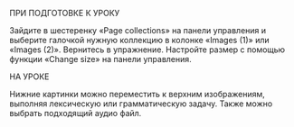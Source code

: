 ПРИ ПОДГОТОВКЕ К УРОКУ

Зайдите в шестеренку «Page collections» на панели управления и выберите галочкой нужную коллекцию в колонке «Images (1)» или «Images (2)». 
Вернитесь в упражнение. Настройте размер с помощью функции «Change size» на панели управления.

НА УРОКЕ

Нижние картинки можно переместить к верхним изображениям, выполняя лексическую или грамматическую задачу. Также можно выбрать подходящий аудио файл.
